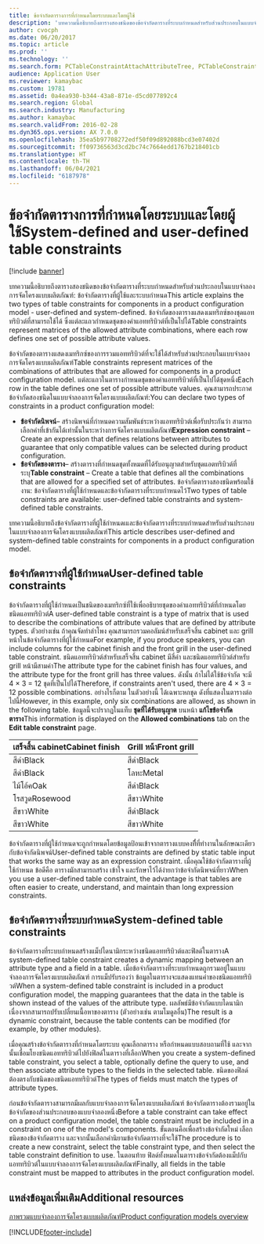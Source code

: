 ```yaml
---
title: ข้อจำกัดตารางการที่กำหนดโดยระบบและโดยผู้ใช้
description: 'บทความนี้อธิบายถึงตารางสองชนิดของข้อจำกัดตารางที่ระบบกำหนดสำหรับส่วนประกอบในแบบจำลองการจัดโครงแบบผลิตภัณฑ์: ข้อจำกัดตารางที่ผู้ใช้และระบบกำหนด ข้อจำกัดของตารางแสดงเมทริกซ์ของชุดแอททริบิวต์ที่สามารถใช้ได้ ซึ่งแต่ละแถวกำหนดชุดของค่าแอททริบิวต์ที่เป็นไปได้'
author: cvocph
ms.date: 06/20/2017
ms.topic: article
ms.prod: ''
ms.technology: ''
ms.search.form: PCTableConstraintAttachAttributeTree, PCTableConstraintColumnSystem, PCTableConstraintContentUserDef, PCTableConstraintDefinition, PCTableConstraintWizard
audience: Application User
ms.reviewer: kamaybac
ms.custom: 19781
ms.assetid: 0a4ea930-b344-43a8-871e-d5cd077892c4
ms.search.region: Global
ms.search.industry: Manufacturing
ms.author: kamaybac
ms.search.validFrom: 2016-02-28
ms.dyn365.ops.version: AX 7.0.0
ms.openlocfilehash: 35ea5b97708272edf50f09d892088bcd3e07402d
ms.sourcegitcommit: ff09736563d3cd2bc74c7664edd1767b218401cb
ms.translationtype: HT
ms.contentlocale: th-TH
ms.lasthandoff: 06/04/2021
ms.locfileid: "6187978"
---
```

# <a name="system-defined-and-user-defined-table-constraints"></a><span data-ttu-id="94686-104">ข้อจำกัดตารางการที่กำหนดโดยระบบและโดยผู้ใช้</span><span class="sxs-lookup"><span data-stu-id="94686-104">System-defined and user-defined table constraints</span></span>

[!include [banner](../includes/banner.md)]

<span data-ttu-id="94686-105">บทความนี้อธิบายถึงตารางสองชนิดของข้อจำกัดตารางที่ระบบกำหนดสำหรับส่วนประกอบในแบบจำลองการจัดโครงแบบผลิตภัณฑ์: ข้อจำกัดตารางที่ผู้ใช้และระบบกำหนด</span><span class="sxs-lookup"><span data-stu-id="94686-105">This article explains the two types of table constraints for components in a product configuration model -  user-defined and system-defined.</span></span> <span data-ttu-id="94686-106">ข้อจำกัดของตารางแสดงเมทริกซ์ของชุดแอททริบิวต์ที่สามารถใช้ได้ ซึ่งแต่ละแถวกำหนดชุดของค่าแอททริบิวต์ที่เป็นไปได้</span><span class="sxs-lookup"><span data-stu-id="94686-106">Table constraints represent matrices of the allowed attribute combinations, where each row defines one set of possible attribute values.</span></span>

<span data-ttu-id="94686-107">ข้อจำกัดของตารางแสดงเมทริกซ์ของการรวมแอททริบิวต์ที่จะใช้ได้สำหรับส่วนประกอบในแบบจำลองการจัดโครงแบบผลิตภัณฑ์</span><span class="sxs-lookup"><span data-stu-id="94686-107">Table constraints represent matrices of the combinations of attributes that are allowed for components in a product configuration model.</span></span> <span data-ttu-id="94686-108">แต่ละแถวในตารางกำหนดชุดของค่าแอททริบิวต์ที่เป็นไปได้ชุดหนึ่ง</span><span class="sxs-lookup"><span data-stu-id="94686-108">Each row in the table defines one set of possible attribute values.</span></span> <span data-ttu-id="94686-109">คุณสามารถประกาศข้อจำกัดสองชนิดในแบบจำลองการจัดโครงแบบผลิตภัณฑ์:</span><span class="sxs-lookup"><span data-stu-id="94686-109">You can declare two types of constraints in a product configuration model:</span></span>

-   <span data-ttu-id="94686-110">**ข้อจำกัดนิพจน์**– สร้างนิพจน์ที่กำหนดความสัมพันธ์ระหว่างแอททริบิวต์เพื่อรับประกันว่า สามารถเลือกค่าที่เข้ากันได้เท่านั้นในระหว่างการจัดโครงแบบผลิตภัณฑ์</span><span class="sxs-lookup"><span data-stu-id="94686-110">**Expression constraint** – Create an expression that defines relations between attributes to guarantee that only compatible values can be selected during product configuration.</span></span>
-   <span data-ttu-id="94686-111">**ข้อจำกัดของตาราง**– สร้างตารางที่กำหนดชุดทั้งหมดที่ได้รับอนุญาตสำหรับชุดแอตทริบิวต์ที่ระบุ</span><span class="sxs-lookup"><span data-stu-id="94686-111">**Table constraint** – Create a table that defines all the combinations that are allowed for a specified set of attributes.</span></span> <span data-ttu-id="94686-112">ข้อจำกัดตารางสองชนิดพร้อมใช้งาน: ข้อจำกัดตารางที่ผู้ใช้กำหนดและข้อจำกัดตารางที่ระบบกำหนดไว้</span><span class="sxs-lookup"><span data-stu-id="94686-112">Two types of table constraints are available: user-defined table constraints and system-defined table constraints.</span></span>

<span data-ttu-id="94686-113">บทความนี้อธิบายถึงข้อจำกัดตารางที่ผู้ใช้กำหนดเและข้อจำกัดตารางที่ระบบกำหนดสำหรับส่วนประกอบในแบบจำลองการจัดโครงแบบผลิตภัณฑ์</span><span class="sxs-lookup"><span data-stu-id="94686-113">This article describes user-defined and system-defined table constraints for components in a product configuration model.</span></span>

## <a name="user-defined-table-constraints"></a><span data-ttu-id="94686-114">ข้อจำกัดตารางที่ผู้ใช้กำหนด</span><span class="sxs-lookup"><span data-stu-id="94686-114">User-defined table constraints</span></span>
<span data-ttu-id="94686-115">ข้อจำกัดตารางที่ผู้ใช้กำหนดเป็นชนิดของเมทริกซ์ที่ใช้เพื่ออธิบายชุดของค่าแอททริบิวต์ที่กำหนดโดยชนิดแอททริบิวต์</span><span class="sxs-lookup"><span data-stu-id="94686-115">A user-defined table constraint is a type of matrix that is used to describe the combinations of attribute values that are defined by attribute types.</span></span> <span data-ttu-id="94686-116">ตัวอย่างเช่น ถ้าคุณจัดทำลำโพง คุณสามารถรวมคอลัมน์สำหรับเสร็จสิ้น cabinet และ grill หน้าในข้อจำกัดตารางที่ผู้ใช้กำหนด</span><span class="sxs-lookup"><span data-stu-id="94686-116">For example, if you produce speakers, you can include columns for the cabinet finish and the front grill in the user-defined table constraint.</span></span> <span data-ttu-id="94686-117">ชนิดแอททริบิวต์สำหรับเสร็จสิ้น cabinet มีสี่ค่า และชนิดแอททริบิวต์สำหรับ grill หน้ามีสามค่า</span><span class="sxs-lookup"><span data-stu-id="94686-117">The attribute type for the cabinet finish has four values, and the attribute type for the front grill has three values.</span></span> <span data-ttu-id="94686-118">ดังนั้น ถ้าไม่ได้ใช้ข้อจำกัด จะมี 4 × 3 = 12 ชุดที่เป็นไปได้</span><span class="sxs-lookup"><span data-stu-id="94686-118">Therefore, if constraints aren't used, there are 4 × 3 = 12 possible combinations.</span></span> <span data-ttu-id="94686-119">อย่างไรก็ตาม ในตัวอย่างนี้ ได้เฉพาะหกชุด ดังที่แสดงในตารางต่อไปนี้</span><span class="sxs-lookup"><span data-stu-id="94686-119">However, in this example, only six combinations are allowed, as shown in the following table.</span></span> <span data-ttu-id="94686-120">ข้อมูลนี้จะปรากฏในแท็บ **ชุดที่ได้รับอนุญาต** บนหน้า **แก้ไขข้อจำกัดตาราง**</span><span class="sxs-lookup"><span data-stu-id="94686-120">This information is displayed on the **Allowed combinations** tab on the **Edit table constraint** page.</span></span>

| <span data-ttu-id="94686-121">เสร็จสิ้น cabinet</span><span class="sxs-lookup"><span data-stu-id="94686-121">Cabinet finish</span></span> | <span data-ttu-id="94686-122">Grill หน้า</span><span class="sxs-lookup"><span data-stu-id="94686-122">Front grill</span></span> |
|----------------|-------------|
| <span data-ttu-id="94686-123">สีดำ</span><span class="sxs-lookup"><span data-stu-id="94686-123">Black</span></span>          | <span data-ttu-id="94686-124">สีดำ</span><span class="sxs-lookup"><span data-stu-id="94686-124">Black</span></span>       |
| <span data-ttu-id="94686-125">สีดำ</span><span class="sxs-lookup"><span data-stu-id="94686-125">Black</span></span>          | <span data-ttu-id="94686-126">โลหะ</span><span class="sxs-lookup"><span data-stu-id="94686-126">Metal</span></span>       |
| <span data-ttu-id="94686-127">ไม้โอ้ค</span><span class="sxs-lookup"><span data-stu-id="94686-127">Oak</span></span>            | <span data-ttu-id="94686-128">สีดำ</span><span class="sxs-lookup"><span data-stu-id="94686-128">Black</span></span>       |
| <span data-ttu-id="94686-129">โรสวูด</span><span class="sxs-lookup"><span data-stu-id="94686-129">Rosewood</span></span>       | <span data-ttu-id="94686-130">สีขาว</span><span class="sxs-lookup"><span data-stu-id="94686-130">White</span></span>       |
| <span data-ttu-id="94686-131">สีขาว</span><span class="sxs-lookup"><span data-stu-id="94686-131">White</span></span>          | <span data-ttu-id="94686-132">สีดำ</span><span class="sxs-lookup"><span data-stu-id="94686-132">Black</span></span>       |
| <span data-ttu-id="94686-133">สีขาว</span><span class="sxs-lookup"><span data-stu-id="94686-133">White</span></span>          | <span data-ttu-id="94686-134">สีขาว</span><span class="sxs-lookup"><span data-stu-id="94686-134">White</span></span>       |

<span data-ttu-id="94686-135">ข้อจำกัดตารางที่ผู้ใช้กำหนดจะถูกกำหนดโดยข้อมูลป้อนเข้าจากตารางแบบคงที่ี่ที่ทำงานในลักษณะเดียวกับข้อจำกัดนิพจน์</span><span class="sxs-lookup"><span data-stu-id="94686-135">User-defined table constraints are defined by static table input that works the same way as an expression constraint.</span></span> <span data-ttu-id="94686-136">เมื่อคุณใช้ข้อจำกัดตารางที่ผู้ใช้กำหนด ข้อดีคือ ตารางมักสามารถสร้าง เข้าใจ และรักษาไว้ได้ง่ายกว่าข้อจำกัดนิพจน์ที่ยาว</span><span class="sxs-lookup"><span data-stu-id="94686-136">When you use a user-defined table constraint, the advantage is that tables are often easier to create, understand, and maintain than long expression constraints.</span></span>

## <a name="system-defined-table-constraints"></a><span data-ttu-id="94686-137">ข้อจำกัดตารางที่ระบบกำหนด</span><span class="sxs-lookup"><span data-stu-id="94686-137">System-defined table constraints</span></span>
<span data-ttu-id="94686-138">ข้อจำกัดตารางที่ระบบกำหนดสร้างแม็ปไดนามิกระหว่างชนิดแอททริบิวต์และฟิลด์ในตาราง</span><span class="sxs-lookup"><span data-stu-id="94686-138">A system-defined table constraint creates a dynamic mapping between an attribute type and a field in a table.</span></span> <span data-ttu-id="94686-139">เมื่อข้อจำกัดตารางที่ระบบกำหนดถูกรวมอยู่ในแบบจำลองการจัดโครงแบบผลิตภัณฑ์ การแม็ปรับรองว่า ข้อมูลในตารางจะแสดงแทนค่าของชนิดแอททริบิวต์</span><span class="sxs-lookup"><span data-stu-id="94686-139">When a system-defined table constraint is included in a product configuration model, the mapping guarantees that the data in the table is shown instead of the values of the attribute type.</span></span> <span data-ttu-id="94686-140">ผลลัพธ์มีข้อจำกัดแบบไดนามิก เนื่องจากสามารถปรับเปลี่ยนเนื้อหาของตาราง (ตัวอย่างเช่น ตามโมดูลอื่น)</span><span class="sxs-lookup"><span data-stu-id="94686-140">The result is a dynamic constraint, because the table contents can be modified (for example, by other modules).</span></span>  

<span data-ttu-id="94686-141">เมื่อคุณสร้างข้อจำกัดตารางที่กำหนดโดยระบบ คุณเลือกตาราง หรือกำหนดแบบสอบถามที่ใช้ และจากนั้นเชื่อมโยงชนิดแอททริบิวต์ไปยังฟิลด์ในตารางที่เลือก</span><span class="sxs-lookup"><span data-stu-id="94686-141">When you create a system-defined table constraint, you select a table, optionally define the query to use, and then associate attribute types to the fields in the selected table.</span></span> <span data-ttu-id="94686-142">ชนิดของฟิลด์ต้องตรงกับชนิดของชนิดแอททริบิวต์</span><span class="sxs-lookup"><span data-stu-id="94686-142">The types of fields must match the types of attribute types.</span></span>  

<span data-ttu-id="94686-143">ก่อนข้อจำกัดตารางสามารถมีผลกับแบบจำลองการจัดโครงแบบผลิตภัณฑ์ ข้อจำกัดตารางต้องรวมอยู่ในข้อจำกัดของส่วนประกอบของแบบจำลองหนึ่ง</span><span class="sxs-lookup"><span data-stu-id="94686-143">Before a table constraint can take effect on a product configuration model, the table constraint must be included in a constraint on one of the model's components.</span></span> <span data-ttu-id="94686-144">ขั้นตอนคือเพื่อสร้างข้อจำกัดใหม่ เลือกชนิดของข้อจำกัดตาราง และจากนั้นเลือกคำนิยามข้อจำกัดตารางที่จะใช้</span><span class="sxs-lookup"><span data-stu-id="94686-144">The procedure is to create a new constraint, select the table constraint type, and then select the table constraint definition to use.</span></span> <span data-ttu-id="94686-145">ในตอนท้าย ฟิลด์ทั้งหมดในตารางข้อจำกัดต้องแม็ปกับแอททริบิวต์ในแบบจำลองการจัดโครงแบบผลิตภัณฑ์</span><span class="sxs-lookup"><span data-stu-id="94686-145">Finally, all fields in the table constraint must be mapped to attributes in the product configuration model.</span></span>

## <a name="additional-resources"></a><span data-ttu-id="94686-146">แหล่งข้อมูลเพิ่มเติม</span><span class="sxs-lookup"><span data-stu-id="94686-146">Additional resources</span></span>

[<span data-ttu-id="94686-147">ภาพรวมแบบจำลองการจัดโครงแบบผลิตภัณฑ์</span><span class="sxs-lookup"><span data-stu-id="94686-147">Product configuration models overview</span></span>](product-configuration-models.md)





[!INCLUDE[footer-include](../../includes/footer-banner.md)]